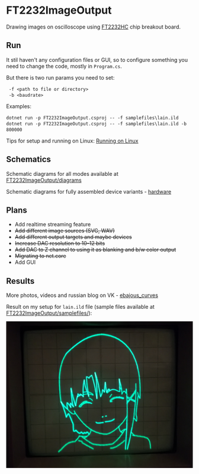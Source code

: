 # FT2232ImageOutput
Drawing images on oscilloscope using [FT2232HC](https://www.ftdichip.com/Products/ICs/FT2232H.html) chip breakout board.

## Run
It stil haven't any configuration files or GUI, so to configure something you need to change the code, mostly in `Program.cs`.

But there is two run params you need to set:
```
 -f <path to file or directory>
 -b <baudrate>
```
Examples:
```
dotnet run -p FT2232ImageOutput.csproj -- -f samplefiles\lain.ild
dotnet run -p FT2232ImageOutput.csproj -- -f samplefiles\lain.ild -b 800000
```

Tips for setup and running on Linux: [Running on Linux](RunningOnLinux.md)

## Schematics
Schematic diagrams for all modes available at [FT2232ImageOutput/diagrams](FT2232ImageOutput/diagrams/)

Schematic diagrams for fully assembled device variants - [hardware](hardware)


## Plans
 - Add realtime streaming feature
 - ~~Add different image sources (SVG, WAV)~~
 - ~~Add different output targets and maybe devices~~
 - ~~Increase DAC resolution to 10-12 bits~~
 - ~~Add DAC to Z channel to using it as blanking and b/w color output~~
 - ~~Migrating to net.core~~
 - Add GUI

## Results

More photos, videos and russian blog on VK - [ebajous_curves](https://vk.com/ebajous_curves)

Result on my setup for `lain.ild` file (sample files available at [FT2232ImageOutput/samplefiles/](FT2232ImageOutput/samplefiles/)):

![lain](/FT2232ImageOutput/samplefiles/lain.png?raw=true "lain")
